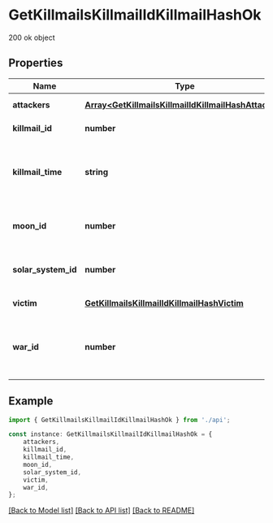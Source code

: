 # GetKillmailsKillmailIdKillmailHashOk

200 ok object

## Properties

Name | Type | Description | Notes
------------ | ------------- | ------------- | -------------
**attackers** | [**Array&lt;GetKillmailsKillmailIdKillmailHashAttacker&gt;**](GetKillmailsKillmailIdKillmailHashAttacker.md) | attackers array | [default to undefined]
**killmail_id** | **number** | ID of the killmail | [default to undefined]
**killmail_time** | **string** | Time that the victim was killed and the killmail generated  | [default to undefined]
**moon_id** | **number** | Moon if the kill took place at one | [optional] [default to undefined]
**solar_system_id** | **number** | Solar system that the kill took place in  | [default to undefined]
**victim** | [**GetKillmailsKillmailIdKillmailHashVictim**](GetKillmailsKillmailIdKillmailHashVictim.md) |  | [default to undefined]
**war_id** | **number** | War if the killmail is generated in relation to an official war  | [optional] [default to undefined]

## Example

```typescript
import { GetKillmailsKillmailIdKillmailHashOk } from './api';

const instance: GetKillmailsKillmailIdKillmailHashOk = {
    attackers,
    killmail_id,
    killmail_time,
    moon_id,
    solar_system_id,
    victim,
    war_id,
};
```

[[Back to Model list]](../README.md#documentation-for-models) [[Back to API list]](../README.md#documentation-for-api-endpoints) [[Back to README]](../README.md)
